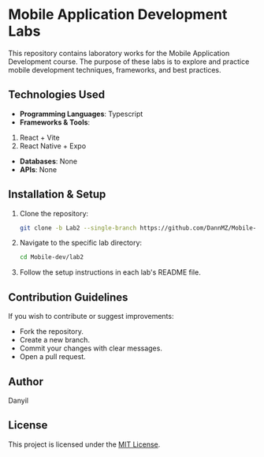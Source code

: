# Mobile Application Development Labs

This repository contains laboratory works for the Mobile Application Development course. The purpose of these labs is to explore and practice mobile development techniques, frameworks, and best practices.

## Technologies Used
- **Programming Languages**: Typescript
- **Frameworks & Tools**: 
1. React + Vite
2. React Native + Expo
- **Databases**: None
- **APIs**: None

## Installation & Setup
1. Clone the repository:
   ```sh
   git clone -b Lab2 --single-branch https://github.com/DannMZ/Mobile-dev.git
   ```
2. Navigate to the specific lab directory:
   ```sh
   cd Mobile-dev/lab2
   ```
3. Follow the setup instructions in each lab's README file.

## Contribution Guidelines
If you wish to contribute or suggest improvements:
- Fork the repository.
- Create a new branch.
- Commit your changes with clear messages.
- Open a pull request.

## Author
Danyil

## License
This project is licensed under the [MIT License](LICENSE).

